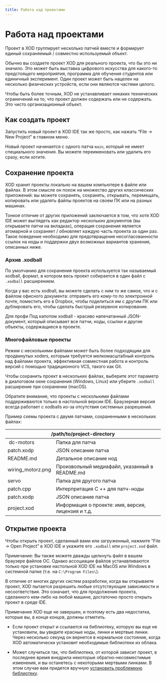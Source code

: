 ```yaml
---
title: Работа над проектами
---
```


# Работа над проектами

Проект в XOD группирует несколько патчей вместе и формирует единый сохраняемый / 
совместно используемый объект.

Обычно вы создаете проект XOD для реального проекта, что бы это ни значило. 
Это может быть выставка цифрового искусства для какого-то предстоящего мероприятия, 
программа для обучения студентов или единичный эксперимент. 
Один проект может быть нацелен на несколько физических устройств, если они являются частями целого.

Чтобы быть более точным, XOD не устанавливает никаких технических ограничений на то, 
что проект должен содержать или не содержать. Это чисто организационный объект.

## Как создать проект

Запустить новый проект в XOD IDE так же просто, как нажать “File → New Project” в главном меню.

Новый проект начинается с одного патча `main`, который не имеет специального значения. 
Вы можете переименовать или удалить его сразу, если хотите.

## Сохранение проекта

XOD хранит проекты локально на вашем компьютере в файле или файлах. 
В этом смысле он похож на множество других классических приложений: 
вы можете сохранять, сохранять, открывать, перемещать, копировать или 
удалять файлы проектов на своем ПК или на разных машинах.

Тонкое отличие от других приложений заключается в том, что хотя XOD IDE может 
выглядеть как редактор нескольких документов (вы открываете патчи на вкладках), 
операция сохранения является атомарной и сохраняет / обновляет каждую часть проекта за один раз. 
Такое поведение необходимо для предотвращения несогласованности ссылок на ноды и поддержки двух 
возможных вариантов хранения, описанных ниже.

### Архив .xodball

По умолчанию для сохранения проекта используется так называемый xodball, 
формат, в котором весь проект собирается в один файл с `.xodball` расширением.

Когда у вас есть xodball, вы можете сделать с ним то же самое, что и с файлом офисного 
документа: отправить его кому-то по электронной почте, поместить его в Dropbox, чтобы 
поделиться им с другим ПК или дублировать его, чтобы сделать быстрый резервное копирование.

<div class="ui segment note">
<span class="ui ribbon label">Для профи</span>
Под капотом xodball - красиво напечатанный JSON-документ, который описывает все патчи, 
ноды, ссылки и другие объекты, содержащиеся в проекте.
</div>

### Многофайловые проекты

Режим с несколькими файлами может быть более подходящим для продвинутых xoders, 
которым требуется мелкомасштабный контроль над файлами проекта, эффективная совместная работа и 
контроль версий с помощью традиционного VCS, такого как Git.

Чтобы сохранить проект в нескольких файлах, выберите этот параметр в диалоговом окне сохранения 
(Windows, Linux) или уберите `.xodball` расширение при сохранении (macOS).

Обратите внимание, что проекты с несколькими файлами поддерживаются только в настольной версии IDE. 
Браузерная версия всегда работает с xodballs из-за отсутствия системных разрешений.

Пример схемы проекта с двумя патчами, сохраненными в нескольких файлах:

<table class="ui celled striped table">
  <thead>
    <tr>
      <th colspan="2">/path/to/project-directory</th>
    </tr>
  </thead>
  <tbody>
    <tr>
      <td>
        <i class="open folder icon"></i> dc-motors
      </td>
      <td>Папка для патча</td>
    </tr>
    <tr>
      <td>
        <i class="icon"></i>
        <i class="file outline icon"></i>
        patch.xodp
      </td>
      <td>JSON описание патча</td>
    </tr>
    <tr>
      <td>
        <i class="icon"></i>
        <i class="file outline icon"></i>
        README.md
      </td>
      <td>Детальное описание нод</td>
    </tr>
    <tr>
      <td>
        <i class="icon"></i>
        <i class="file outline icon"></i>
        wiring_motorz.png
      </td>
      <td>Произвольный медиафайл, указанный в README.md</td>
    </tr>
    <tr>
      <td>
        <i class="open folder icon"></i> servo
      </td>
      <td>Папка для другого патча</td>
    </tr>
    <tr>
      <td>
        <i class="icon"></i>
        <i class="file outline icon"></i>
        patch.cpp
      </td>
      <td>Интерпритация C ++ для патч-ноды
</td>
    </tr>
    <tr>
      <td>
        <i class="icon"></i>
        <i class="file outline icon"></i>
        patch.xodp
      </td>
      <td>JSON описание патча</td>
    </tr>
    <tr>
      <td>
        <i class="file outline icon"></i> project.xod
      </td>
      <td>Информация о проекте: имя, версия, лицензия и т.д.</td>
    </tr>
  </tbody>
</table>

## Открытие проекта

Чтобы открыть проект, сделанный вами или загруженный, нажмите “File → Open Project” в XOD IDE 
и укажите его `.xodball` или `project.xod` файл.

<div class="ui segment note">
<span class="ui ribbon label">Примечание:</span>
Вы также можете дважды щелкнуть файл в вашем браузере файлов ОС. Однако ассоциации 
файлов устанавливаются только при установке настольной XOD IDE на MacOS или Windows в системной 
папке (т.е. на <code>C:\Program Files\</code>).
</div>

В отличие от многих других систем разработки, когда вы открываете проект, XOD пытается разрешить 
любые отсутствующие зависимости и несоответствия. Это означает, что для продолжения проекта, 
сделанного кем-либо на любой машине, достаточно просто открыть проект в среде IDE.

<div class="ui segment note">
<span class="ui ribbon label">Примечание</span>
XOD еще не завершен, и поэтому есть два недостатка, которые вы, в конце концов, должны отметить.

- Если проект открыт и ссылается на библиотеку, которую вы еще не установили, вы увидите красные ноды, 
  линки и мертвые линки. Через несколько секунд он вернется в нормальное состояние, когда XOD автоматически 
  установит необходимые библиотеки из облака.

- Может случиться так, что библиотека, от которой зависит проект, в последнее время внедрила некоторые 
  обратно-несовместимые изменения, и вы останетесь с некоторыми мертвыми линками. В этом случае вам придется вручную
  [установить проблемную библиотеку](../using-libraries/#upgrading-and-downgrading).
  </div>
